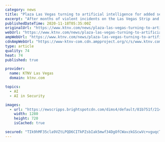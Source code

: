 ```yaml
---
category: news
title: "Plaza Las Vegas turning to artificial intelligence for added security"
excerpt: "After months of violent incidents on the Las Vegas Strip and downtown The Plaza hotel-casino is turning to artificial intelligence."
publishedDateTime: 2020-11-18T05:35:00Z
originalUrl: "https://www.ktnv.com/news/plaza-las-vegas-turning-to-artificial-intelligence-for-added-security"
webUrl: "https://www.ktnv.com/news/plaza-las-vegas-turning-to-artificial-intelligence-for-added-security"
ampWebUrl: "https://www.ktnv.com/news/plaza-las-vegas-turning-to-artificial-intelligence-for-added-security?_amp=true"
cdnAmpWebUrl: "https://www-ktnv-com.cdn.ampproject.org/c/s/www.ktnv.com/news/plaza-las-vegas-turning-to-artificial-intelligence-for-added-security?_amp=true"
type: article
quality: 74
heat: 74
published: true

provider:
  name: KTNV Las Vegas
  domain: ktnv.com

topics:
  - AI
  - AI in Security

images:
  - url: "https://ewscripps.brightspotcdn.com/dims4/default/81b751f/2147483647/strip/true/crop/1166x656+0+8/resize/1280x720!/quality/90/?url=http%3A%2F%2Fewscripps-brightspot.s3.amazonaws.com%2F5f%2F79%2F1e0f07ad4f8ba8e43d8c70829010%2Fpatscan.PNG"
    width: 1280
    height: 720
    isCached: true

secured: "TIk9hMF35cla9VZtLPQD6CITkPZsbIak5mwf34DgOfCWavzkGScwVc+vguqcT3w0Bd80iiP7URvDQIrApp8zYm8b8+EPT9kAVo4hBV9xhNLk/ghafA5gNiANih+ivtIUtArVFKeYywivLxxxUQyLeTM0MgzusQGBqj8BGWFNePni51D+VOCtBVDEn9bEJlcG6r/+FzCDp3O69FUTDPo+xz39pvtnWEMt+2mOmPiJk+ldu698EY7f8ZsOq4hiV913/b8QyEsiivK2dlYucwnqVLmChlJJhdTTm1lASorvlyjzlUnOVfZqWALqqjYQEAEGy/etJdRaxuq5Ihfjq6e3hPHczjBzRjQzcP6kG6lgau0=;P4YRILJti+fPskkb3Rtsew=="
---
```


